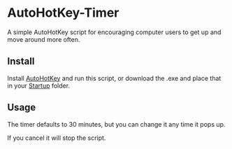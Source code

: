 AutoHotKey-Timer
================

A simple AutoHotKey script for encouraging computer users to get up and move around more often.


## Install ##
Install [AutoHotKey](http://www.autohotkey.com/) and run this script, or download the .exe and place that in your 
[Startup](http://windows.microsoft.com/en-us/windows-vista/run-a-program-automatically-when-windows-starts) folder.

## Usage ##
The timer defaults to 30 minutes, but you can change it any time it pops up.

If you cancel it will stop the script.
